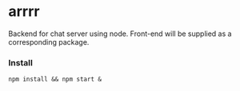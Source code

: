 arrrr
===

Backend for chat server using node. Front-end will be supplied as a corresponding package.


### Install
```
npm install && npm start &
```